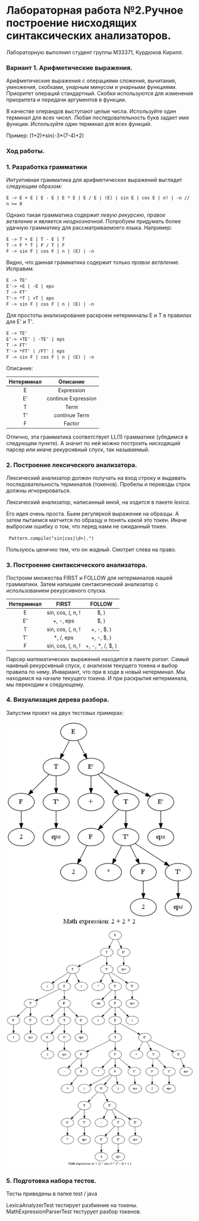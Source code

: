 # Лабораторная работа №2.Ручное построение нисходящих синтаксических анализаторов.

Лабораторную выполнил студент группы М33371, Курдюков Кирилл. 

### Вариант 1. Арифметические выражения. 

Арифметические выражения с операциями сложения, вычитания,
умножения, скобками, унарным минусом и унарными функциями. Приоритет операций стандартный. 
Скобки используются для изменения приоритета и передачи аргументов в функции.

В качестве операндов выступают целые числа. Используйте один терминал для всех чисел. 
Любая последовательность букв задает имя функции. Используйте один терминал для всех функций.

<p>Пример: (1+2)*sin(-3*(7-4)+2)</p>

### Ход работы. 

### 1. Разработка грамматики 

Интуитивная грамматика для арифметических выражений выглядит следующим образом:

    E -> E + E | E - E | E * E | E / E | (E) | sin E | cos E | n! | -n // n >= 0

Однако такая грамматика содержит *левую рекурсию*, *правое ветвление* и является *неоднозначной*.
Попробуем придумать более удачную грамматику для рассматриваемоего языка. Например:


    E -> T + E | T - E | T
    T -> F * T | F / T | F
    F -> sin F | cos F | n | (E) | -n

Видно, что данная грамматика содержит только *правое ветвление*. Исправим: 

    E -> TE'
    E'-> +E | -E | eps
    T -> FT'
    T'-> *T | +T | eps 
    F -> sin F | cos F | n | (E) | -n

Для простоты анализирования раскроем нетерминалы E и T в правилах для E' и T'.

    E -> TE'
    E'-> +TE' | -TE' | eps
    T -> FT'
    T'-> *FT' | /FT' | eps
    F -> sin F | cos F | n | (E) | -n

Описание:

| Нетерминал | Описание |
| :-------: | :------: |
| E | Expression |
| E' | continue Expression | 
| T | Term | 
| T' | continue Term | 
| F | Factor | 

Отлично, эта грамматика соответствует LL(1) грамматике (убедимся в следующем пункте). А значит по ней 
можно построить нисходящий парсер или иначе рекурсивный спуск, так называемый. 

### 2. Построение лексического анализатора.

Лексический анализатор должен получать на вход строку и выдавать
последовательность терминалов (токенов). Пробелы и переводы строк
должны игнорироваться. 

Лексический анализатор, написанный мной, на ходится в пакете *lexica*.

Его идея очень проста. Бьем регуляркой выражение на образцы. А затем пытаемся 
матчится по образцу и понять какой это токен. Иначе выбросим ошибку о том, что 
перед нами не ожиданный токен.

<code> Pattern.compile("sin|cos|\\d+|.") </code> 

Пользуюсь ценично тем, что он жадный. Смотрит слева на право. 

### 3. Построение синтаксического анализатора. 

Построим множества FIRST и FOLLOW для нетерминалов нашей
грамматики. Затем напишим синтаксический анализатор с использованием рекурсивного спуска.

| Нетерминал | FIRST | FOLLOW |
| :---: | :---: | :---: |
| E | sin, cos, (, n, ! | $, ) | 
| E' | +, -, eps | $, ) |
| T | sin, cos, (, n, ! | +, -, $, )|
| T' | *, /, eps | +, -, $, ) |
| F | sin, cos, (, n, ! | +, -, *, /, $, ) |

Парсер математических выражений находится в пакете *parser*. Самый наивный рекурсивный спуск,
c анализом текущего токена и выбор правила по нему. Инвариант, что при в ходе в новый нетерминал.
Мы находимся на начале текущего токена. И при раскрытия нетерминала, мы переходим к следующему.

### 4. Визуализация дерева разбора. 

Запустим проект на двух тестовых примерах: 

<img src="./images/2021-10-31-01-54-44.png" alt="2 + 2 * 2">

<img src="./images/2021-10-31-14-56-30.png" alt="">

### 5. Подготовка набора тестов.

Тесты приведены в папке test / java 

LexicaAnalyzerTest тестирует разбиение на токены.
MathExpressionParserTest тестурует разбор токенов. 
